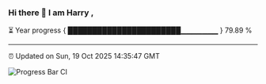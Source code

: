 ### Hi there 👋 I am Harry , 

⏳ Year progress { ███████████████████████▁▁▁▁▁▁▁ } 79.89 %

---

⏰ Updated on Sun, 19 Oct 2025 14:35:47 GMT

![Progress Bar CI](https://github.com/duykhang68/duykhang68/workflows/Progress%20Bar%20CI/badge.svg)
